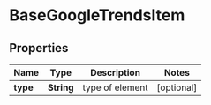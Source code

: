

# BaseGoogleTrendsItem


## Properties

| Name | Type | Description | Notes |
|------------ | ------------- | ------------- | -------------|
|**type** | **String** | type of element |  [optional] |




